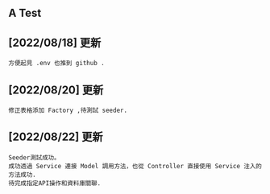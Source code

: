 ## A Test

## [2022/08/18] 更新
    方便起見 .env 也推到 github .
## [2022/08/20] 更新
    修正表格添加 Factory ,待測試 seeder.
## [2022/08/22] 更新
    Seeder測試成功。
    成功透過 Service 連接 Model 調用方法，也從 Controller 直接使用 Service 注入的方法成功.
    待完成指定API操作和資料庫關聯.



